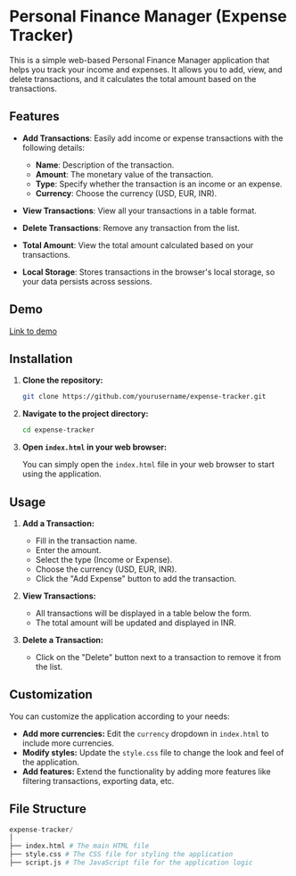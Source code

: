 # Personal Finance Manager (Expense Tracker)
This is a simple web-based Personal Finance Manager application that helps you track your income and expenses. It allows you to add, view, and delete transactions, and it calculates the total amount based on the transactions.

## Features
- **Add Transactions**: Easily add income or expense transactions with the following details:
  - **Name**: Description of the transaction.
  - **Amount**: The monetary value of the transaction.
  - **Type**: Specify whether the transaction is an income or an expense.
  - **Currency**: Choose the currency (USD, EUR, INR).

- **View Transactions**: View all your transactions in a table format.
- **Delete Transactions**: Remove any transaction from the list.
- **Total Amount**: View the total amount calculated based on your transactions.
- **Local Storage**: Stores transactions in the browser's local storage, so your data persists across sessions.

## Demo
[Link to demo](https://codepen.io/Shravan-Dalavi/pen/poXPPpr)

## Installation
1. **Clone the repository:**

    ```sh
    git clone https://github.com/yourusername/expense-tracker.git
    ```
2. **Navigate to the project directory:**

    ```sh
    cd expense-tracker
    ```
3. **Open `index.html` in your web browser:**

    You can simply open the `index.html` file in your web browser to start using the application.

## Usage

1. **Add a Transaction:**

    - Fill in the transaction name.
    - Enter the amount.
    - Select the type (Income or Expense).
    - Choose the currency (USD, EUR, INR).
    - Click the "Add Expense" button to add the transaction.

2. **View Transactions:**

    - All transactions will be displayed in a table below the form.
    - The total amount will be updated and displayed in INR.

3. **Delete a Transaction:**

    - Click on the "Delete" button next to a transaction to remove it from the list.

## Customization

You can customize the application according to your needs:

- **Add more currencies:** Edit the `currency` dropdown in `index.html` to include more currencies.
- **Modify styles:** Update the `style.css` file to change the look and feel of the application.
- **Add features:** Extend the functionality by adding more features like filtering transactions, exporting data, etc.

## File Structure
```s
expense-tracker/
│
├── index.html # The main HTML file
├── style.css # The CSS file for styling the application
├── script.js # The JavaScript file for the application logic
```
